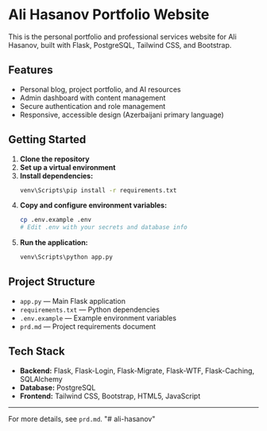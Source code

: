 # Ali Hasanov Portfolio Website

This is the personal portfolio and professional services website for Ali Hasanov, built with Flask, PostgreSQL, Tailwind CSS, and Bootstrap.

## Features
- Personal blog, project portfolio, and AI resources
- Admin dashboard with content management
- Secure authentication and role management
- Responsive, accessible design (Azerbaijani primary language)

## Getting Started

1. **Clone the repository**
2. **Set up a virtual environment**
3. **Install dependencies:**
   ```bash
   venv\Scripts\pip install -r requirements.txt
   ```
4. **Copy and configure environment variables:**
   ```bash
   cp .env.example .env
   # Edit .env with your secrets and database info
   ```
5. **Run the application:**
   ```bash
   venv\Scripts\python app.py
   ```

## Project Structure
- `app.py` — Main Flask application
- `requirements.txt` — Python dependencies
- `.env.example` — Example environment variables
- `prd.md` — Project requirements document

## Tech Stack
- **Backend:** Flask, Flask-Login, Flask-Migrate, Flask-WTF, Flask-Caching, SQLAlchemy
- **Database:** PostgreSQL
- **Frontend:** Tailwind CSS, Bootstrap, HTML5, JavaScript

---

For more details, see `prd.md`.
"# ali-hasanov" 
